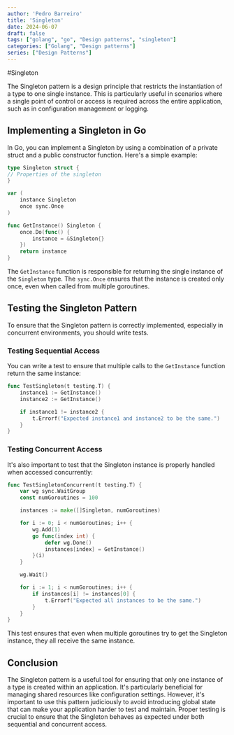 ```yaml
---
author: 'Pedro Barreiro'
title: 'Singleton'
date: 2024-06-07
draft: false
tags: ["golang", "go", "Design patterns", "singleton"]
categories: ["Golang", "Design patterns"]
series: ["Design Patterns"]
---
```


#Singleton

The Singleton pattern is a design principle that restricts the instantiation of a type to one single instance. This is particularly useful in scenarios where a single point of control or access is required across the entire application, such as in configuration management or logging.

## Implementing a Singleton in Go

In Go, you can implement a Singleton by using a combination of a private struct and a public constructor function. Here's a simple example:

```go
type Singleton struct {
// Properties of the singleton
}

var (
    instance Singleton
    once sync.Once
)

func GetInstance() Singleton {
    once.Do(func() {
        instance = &Singleton{}
    })
    return instance
}
```

The `GetInstance` function is responsible for returning the single instance of the `Singleton` type. The `sync.Once` ensures that the instance is created only once, even when called from multiple goroutines.

## Testing the Singleton Pattern

To ensure that the Singleton pattern is correctly implemented, especially in concurrent environments, you should write tests.

### Testing Sequential Access

You can write a test to ensure that multiple calls to the `GetInstance` function return the same instance:

```go
func TestSingleton(t testing.T) {
    instance1 := GetInstance()
    instance2 := GetInstance()

    if instance1 != instance2 {
        t.Errorf("Expected instance1 and instance2 to be the same.")
    }
}
```

### Testing Concurrent Access

It's also important to test that the Singleton instance is properly handled when accessed concurrently:

```go
func TestSingletonConcurrent(t testing.T) {
    var wg sync.WaitGroup
    const numGoroutines = 100

    instances := make([]Singleton, numGoroutines)

    for i := 0; i < numGoroutines; i++ {
        wg.Add(1)
        go func(index int) {
            defer wg.Done()
            instances[index] = GetInstance()
        }(i)
    }

    wg.Wait()

    for i := 1; i < numGoroutines; i++ {
        if instances[i] != instances[0] {
            t.Errorf("Expected all instances to be the same.")
        }
    }
}
```

This test ensures that even when multiple goroutines try to get the Singleton instance, they all receive the same instance.

## Conclusion

The Singleton pattern is a useful tool for ensuring that only one instance of a type is created within an application. It's particularly beneficial for managing shared resources like configuration settings. However, it's important to use this pattern judiciously to avoid introducing global state that can make your application harder to test and maintain. Proper testing is crucial to ensure that the Singleton behaves as expected under both sequential and concurrent access.